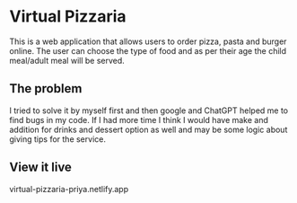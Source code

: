 # Virtual Pizzaria

This is a web application that allows users to order pizza, pasta and burger online. The user can choose the type of food and as per their age the child meal/adult meal will be served.

## The problem

I tried to solve it by myself first and then google and ChatGPT helped me to find bugs in my code. If I had more time I think I would have make and addition for drinks and dessert option as well and may be some logic about giving tips for the service. 

## View it live

virtual-pizzaria-priya.netlify.app
